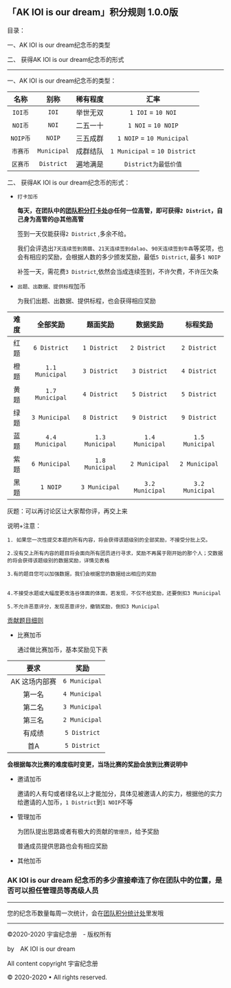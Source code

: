 ## 「AK IOI is our dream」积分规则 1.0.0版

目录：

一、AK IOI is our dream纪念币的类型

二、 获得AK IOI is our dream纪念币的形式



------------


一、AK IOI is our dream纪念币的类型：

| 名称 | 别称 | 稀有程度 | 汇率 | 
| :-----------: | :-----------: | :-----------: | :-----------: |
 | `IOI币` | `IOI` |  举世无双 |	`1 IOI` = `10 NOI`
 | `NOI币` | `NOI` |  二五一十 | `1 NOI` = `10 NOIP`
| `NOIP币` | `NOIP`|  三五成群 | `1 NOIP` = `10 Municipal`
 | `市赛币` | `Municipal` | 成群结队| `1 Municipal` = `10 District`
 | `区赛币` | `District` | 遍地满是| `District为最低价值`



二、 获得AK IOI is our dream纪念币的形式：

- `打卡加币`
	
	**每天，在团队中的[团队积分打卡处](https://www.luogu.com.cn/discuss/show/220039)@任何一位高管，即可获得`2 District`，自己身为高管的@其他高管**
    
    签到一天仅能获得`2 District` ,多余不给。
    
   	我们会评选出`7天连续签到蒟蒻`、`21天连续签到dalao`、`90天连续签到牛犇`等奖项，也会有相应的奖励，会根据人数的多少颁发奖励，最低`5 District`, 最多`1 NOIP`
    
    补签一天，需花费`3 District`,依然会当成连续签到，不许欠费，不许压欠条
    
- `出题、出数据、提供标程`加币

	为我们出题、出数据、提供标程，也会获得相应奖励
    
| 难度 | 全部奖励 | 题面奖励 | 数据奖励 | 标程奖励 |
| :----------: | :----------: | :----------: | :----------: | :----------: |
| 红题 | `6 District` | `1 District` | `2 District ` | `2 District` |
| 橙题 | `1.1 Municipal` | `3 District` | `3 District` | `4 District` |
| 黄题 | `1.7 Municipal` | `4 District` | `5 District` | `5 District` |
| 绿题 | `3 Municipal` | `8 District` | `9 District` | `9 District` |
| 蓝题 | `4.4 Municipal` | `1.3 Municipal` | `1.4 Municipal` | `1.5 Municipal` |
| 紫题 | `6 Municipal` | `1.8 Municipal` | `2 Municipal` | `2 Municipal` |
| 黑题 | `1 NOIP` | `3 Municipal` | `3.2 Municipal` | `3.2 Municipal` |

灰题：可以再讨论区让大家帮你评，再交上来

说明+注意：

	1. 如果您一次性提交本题的所有内容，将会获得该题级别的全部奖励，不接受分批上交。

	2.没有交上所有内容的题目将会面向所有团员进行寻求，奖励不再属于刚开始的那个人；交数据的将会获得该题级别的数据奖励，详情见表格

	3.有的题目您可以加强数据，我们会根据您的数据给出相应的奖励


	4.不接受水题或大幅度更改洛谷体面的体面，若发现，不仅不给奖励，还要倒扣3 Municipal

	5.不允许恶意评分，发现恶意评分，撤销奖励，倒扣3 Municipal

[贡献题目细则](https://www.luogu.com.cn/paste/qpmea9dr)

- 比赛加币
	
    通过做比赛加币，基本奖励见下表
    
| 要求 | 奖励|
| :-----------: | :-----------: |
| AK 这场内部赛 |` 6 Municipal ` |
| 第一名 | `4 Municipal` |
| 第二名 | `3 Municipal` |
| 第三名 | `2 Municipal` |
| 有成绩 | `5 District` |
| 首A | `5 District` |

**会根据每次比赛的难度临时变更，当场比赛的奖励会放到比赛说明中**

- 邀请加币

	邀请的人有勾或者绿名以上才能加分，具体见被邀请人的实力，根据他的实力给邀请的人加币，`1 District`到`1 NOIP`不等

- 管理加币

	为团队提出思路或者有极大的贡献的`管理员`，给予奖励
    
    普通成员提供思路也会有相应奖励

- 其他加币
    
### AK IOI is our dream 纪念币的多少直接牵连了你在团队中的位置，是否可以担任管理员等高级人员



------------

您的纪念币数量每周一次统计，会在[团队积分统计处](https://www.luogu.com.cn/discuss/show/219955)里发哦

------------


©2020-2020 宇宙纪念册　- 版权所有

by　AK IOI is our dream

All content copyright 宇宙纪念册

© 2020-2020 • All rights reserved.
